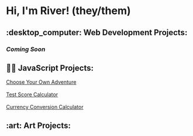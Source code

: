 <h1>Hi, I'm River! (they/them)</h1>

<h2>:desktop_computer: Web Development Projects:</h2>
<h3><i><b>Coming Soon</b></i></h3>

<h2>👨‍💻 JavaScript Projects:</h2>

[Choose Your Own Adventure](https://github.com/riverb-creative/ChooseYourOwnAdventure) 
<br>
<br>
[Test Score Calculator](https://github.com/riverb-creative/TestScoreCalculator)
<br>
<br>
[Currency Conversion Calculator](https://github.com/riverb-creative/CurrencyConversionCalculator)


<h2>:art: Art Projects:</h2>


